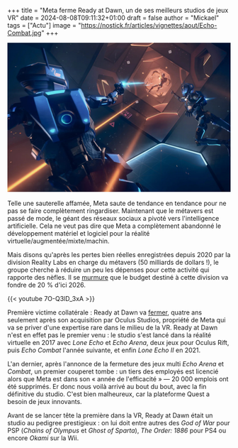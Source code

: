 +++
title = "Meta ferme Ready at Dawn, un de ses meilleurs studios de jeux VR"
date = 2024-08-08T09:11:32+01:00
draft = false
author = "Mickael"
tags = ["Actu"]
image = "https://nostick.fr/articles/vignettes/aout/Echo-Combat.jpg"
+++

![Echo Combat](Echo-Combat.jpg "")

Telle une sauterelle affamée, Meta saute de tendance en tendance pour ne pas se faire complètement ringardiser. Maintenant que le métavers est passé de mode, le géant des réseaux sociaux a pivoté vers l'intelligence artificielle. Cela ne veut pas dire que Meta a complètement abandonné le développement matériel et logiciel pour la réalité virtuelle/augmentée/mixte/machin. 

Mais disons qu'après les pertes bien réelles enregistrées depuis 2020 par la division Reality Labs en charge du métavers (50 milliards de dollars !), le groupe cherche à réduire un peu les dépenses pour cette activité qui rapporte des nèfles. Il se [murmure](https://www.theinformation.com/articles/reality-comes-to-metas-reality-labs) que le budget destiné à cette division va fondre de 20 % d'ici 2026. 

{{< youtube 7O-Q3lD_3xA >}} 

Première victime collatérale : Ready at Dawn va [fermer](https://www.androidcentral.com/gaming/virtual-reality/ready-at-dawn-studios-closing), quatre ans seulement après son acquisition par Oculus Studios, propriété de Meta qui va se priver d'une expertise rare dans le milieu de la VR. Ready at Dawn n'est en effet pas le premier venu : le studio s'est lancé dans la réalité virtuelle en 2017 avec *Lone Echo* et *Echo Arena*, deux jeux pour Oculus Rift, puis *Echo Combat* l'année suivante, et enfin *Lone Echo II* en 2021.

L'an dernier, après l'annonce de la fermeture des jeux multi *Echo Arena* et *Combat*, un premier couperet tombe : un tiers des employés est licencié alors que Meta est dans son « année de l'efficacité » — 20 000 emplois ont été supprimés. Er donc nous voilà arrivé au bout du bout, avec la fin définitive du studio. C'est bien malheureux, car la plateforme Quest a besoin de jeux innovants.

Avant de se lancer tête la première dans la VR, Ready at Dawn était un studio au pedigree prestigieux : on lui doit entre autres des *God of War* pour PSP (*Chains of Olympus* et *Ghost of Sparta*), *The Order: 1886* pour PS4 ou encore *Okami* sur la Wii.